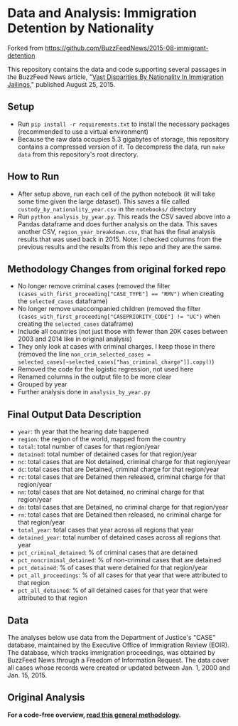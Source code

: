 # Data and Analysis: Immigration Detention by Nationality

Forked from https://github.com/BuzzFeedNews/2015-08-immigrant-detention

This repository contains the data and code supporting several passages in the BuzzFeed News article, "[Vast Disparities By Nationality In Immigration Jailings](http://www.buzzfeed.com/davidnoriega/vast-disparities-by-nationality-in-immigration-jailings)," published August 25, 2015.

## Setup
- Run `pip install -r requirements.txt` to install the necessary packages (recommended to use a virtual environment)
- Because the raw data occupies 5.3 gigabytes of storage, this repository contains a compressed version of it. To decompress the data, run `make data` from this repository's root directory.

## How to Run
- After setup above, run each cell of the python notebook (it will take some time given the large dataset). This saves a file called `custody_by_nationality_year.csv` in the `notebooks/` directory
- Run `python analysis_by_year.py`. This reads the CSV saved above into a Pandas dataframe and does further analysis on the data. This saves another CSV, `region_year_breakdown.csv`, that has the final analysis results that was used back in 2015. Note: I checked columns from the previous results and the results from this repo and they are the same.

## Methodology Changes from original forked repo
- No longer remove criminal cases (removed the filter `(cases_with_first_proceeding["CASE_TYPE"] == "RMV")` when creating the `selected_cases` dataframe)
- No longer remove unaccompanied children (removed the filter `(cases_with_first_proceeding["CASEPRIORITY_CODE"] != "UC")` when creating the `selected_cases` dataframe)
- Include all countries (not just those with fewer than 20K cases between 2003 and 2014 like in original analysis)
- They only look at cases with criminal charges. I keep those in there (removed the line `non_crim_selected_cases = selected_cases[~selected_cases["has_criminal_charge"]].copy()`)
- Removed the code for the logistic regression, not used here
- Renamed columns in the output file to be more clear
- Grouped by year
- Further analysis done in `analysis_by_year.py`

## Final Output Data Description
- `year`: th year that the hearing date happened
- `region`: the region of the world, mapped from the country
- `total`: total number of cases for that region/year
- `detained`: total number of detained cases for that region/year
- `nc`: total cases that are Not detained, criminal charge for that region/year
- `dc`: total cases that are Detained, criminal charge for that region/year
- `rc`: total cases that are Detained then released, criminal charge for that region/year
- `nn`: total cases that are Not detained, no criminal charge for that region/year
- `dn`: total cases that are Detained, no criminal charge for that region/year
- `rn`: total cases that are Detained then released, no criminal charge for that region/year
- `total_year`: total cases that year across all regions that year
- `detained_year`: total number of detained cases across all regions that year
- `pct_criminal_detained`: % of criminal cases that are detained
- `pct_noncriminal_detained`: % of non-criminal cases that are detained
- `pct_detained`: % of cases that were detained for that region/year
- `pct_all_proceedings`: % of all cases for that year that were attributed to that region
- `pct_all_detained`: % of all detained cases for that year that were attributed to that region


## Data

The analyses below use data from the Department of Justice's "CASE" database, maintained by the Executive Office of Immigration Review (EOIR). The database,  which tracks immigration proceedings, was obtained by BuzzFeed News through a Freedom of Information Request. The data cover all cases whose records were created or updated between Jan. 1, 2000 and Jan. 15, 2015.

## Original Analysis

__For a code-free overview, [read this general methodology](methodology.md).__